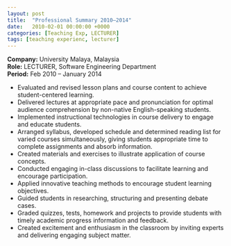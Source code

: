 ```yaml
---
layout: post
title:  "Professional Summary 2010–2014"
date:   2010-02-01 00:00:00 +0000
categories: [Teaching Exp, LECTURER]
tags: [teaching experienc, lecturer]
---
```


**Company:** University Malaya, Malaysia  
**Role:** LECTURER, Software Engineering Department  
**Period:** Feb 2010 – January 2014

- Evaluated and revised lesson plans and course content to achieve student-centered learning.
- Delivered lectures at appropriate pace and pronunciation for optimal audience comprehension by non-native English-speaking students.
- Implemented instructional technologies in course delivery to engage and educate students.
- Arranged syllabus, developed schedule and determined reading list for varied courses simultaneously, giving students appropriate time to complete assignments and absorb information.
- Created materials and exercises to illustrate application of course concepts.
- Conducted engaging in-class discussions to facilitate learning and encourage participation.
- Applied innovative teaching methods to encourage student learning objectives.
- Guided students in researching, structuring and presenting debate cases.
- Graded quizzes, tests, homework and projects to provide students with timely academic progress information and feedback.
- Created excitement and enthusiasm in the classroom by inviting experts and delivering engaging subject matter.
